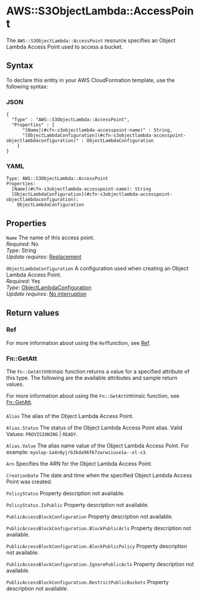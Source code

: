 # AWS::S3ObjectLambda::AccessPoint<a name="aws-resource-s3objectlambda-accesspoint"></a>

The `AWS::S3ObjectLambda::AccessPoint` resource specifies an Object Lambda Access Point used to access a bucket\.

## Syntax<a name="aws-resource-s3objectlambda-accesspoint-syntax"></a>

To declare this entity in your AWS CloudFormation template, use the following syntax:

### JSON<a name="aws-resource-s3objectlambda-accesspoint-syntax.json"></a>

```
{
  "Type" : "AWS::S3ObjectLambda::AccessPoint",
  "Properties" : {
      "[Name](#cfn-s3objectlambda-accesspoint-name)" : String,
      "[ObjectLambdaConfiguration](#cfn-s3objectlambda-accesspoint-objectlambdaconfiguration)" : ObjectLambdaConfiguration
    }
}
```

### YAML<a name="aws-resource-s3objectlambda-accesspoint-syntax.yaml"></a>

```
Type: AWS::S3ObjectLambda::AccessPoint
Properties: 
  [Name](#cfn-s3objectlambda-accesspoint-name): String
  [ObjectLambdaConfiguration](#cfn-s3objectlambda-accesspoint-objectlambdaconfiguration): 
    ObjectLambdaConfiguration
```

## Properties<a name="aws-resource-s3objectlambda-accesspoint-properties"></a>

`Name`  <a name="cfn-s3objectlambda-accesspoint-name"></a>
The name of this access point\.  
*Required*: No  
*Type*: String  
*Update requires*: [Replacement](https://docs.aws.amazon.com/AWSCloudFormation/latest/UserGuide/using-cfn-updating-stacks-update-behaviors.html#update-replacement)

`ObjectLambdaConfiguration`  <a name="cfn-s3objectlambda-accesspoint-objectlambdaconfiguration"></a>
A configuration used when creating an Object Lambda Access Point\.  
*Required*: Yes  
*Type*: [ObjectLambdaConfiguration](aws-properties-s3objectlambda-accesspoint-objectlambdaconfiguration.md)  
*Update requires*: [No interruption](https://docs.aws.amazon.com/AWSCloudFormation/latest/UserGuide/using-cfn-updating-stacks-update-behaviors.html#update-no-interrupt)

## Return values<a name="aws-resource-s3objectlambda-accesspoint-return-values"></a>

### Ref<a name="aws-resource-s3objectlambda-accesspoint-return-values-ref"></a>

For more information about using the `Ref`function, see [Ref](https://docs.aws.amazon.com/AWSCloudFormation/latest/UserGuide/intrinsic-function-reference-ref.html)\.

### Fn::GetAtt<a name="aws-resource-s3objectlambda-accesspoint-return-values-fn--getatt"></a>

The `Fn::GetAtt`intrinsic function returns a value for a specified attribute of this type\. The following are the available attributes and sample return values\.

For more information about using the `Fn::GetAtt`intrinsic function, see [Fn::GetAtt](https://docs.aws.amazon.com/AWSCloudFormation/latest/UserGuide/intrinsic-function-reference-getatt.html)\.

#### <a name="aws-resource-s3objectlambda-accesspoint-return-values-fn--getatt-fn--getatt"></a>

`Alias`  <a name="Alias-fn::getatt"></a>
The alias of the Object Lambda Access Point\.

`Alias.Status`  <a name="Alias.Status-fn::getatt"></a>
The status of the Object Lambda Access Point alias\. Valid Values: `PROVISIONING` \| `READY`\.

`Alias.Value`  <a name="Alias.Value-fn::getatt"></a>
The alias name value of the Object Lambda Access Point\. For example: `myolap-1a4n8yjrb3kda96f67zwrwiiuse1a--ol-s3`\.

`Arn`  <a name="Arn-fn::getatt"></a>
Specifies the ARN for the Object Lambda Access Point\.

`CreationDate`  <a name="CreationDate-fn::getatt"></a>
The date and time when the specified Object Lambda Access Point was created\.

`PolicyStatus`  <a name="PolicyStatus-fn::getatt"></a>
Property description not available\.

`PolicyStatus.IsPublic`  <a name="PolicyStatus.IsPublic-fn::getatt"></a>
Property description not available\.

`PublicAccessBlockConfiguration`  <a name="PublicAccessBlockConfiguration-fn::getatt"></a>
Property description not available\.

`PublicAccessBlockConfiguration.BlockPublicAcls`  <a name="PublicAccessBlockConfiguration.BlockPublicAcls-fn::getatt"></a>
Property description not available\.

`PublicAccessBlockConfiguration.BlockPublicPolicy`  <a name="PublicAccessBlockConfiguration.BlockPublicPolicy-fn::getatt"></a>
Property description not available\.

`PublicAccessBlockConfiguration.IgnorePublicAcls`  <a name="PublicAccessBlockConfiguration.IgnorePublicAcls-fn::getatt"></a>
Property description not available\.

`PublicAccessBlockConfiguration.RestrictPublicBuckets`  <a name="PublicAccessBlockConfiguration.RestrictPublicBuckets-fn::getatt"></a>
Property description not available\.